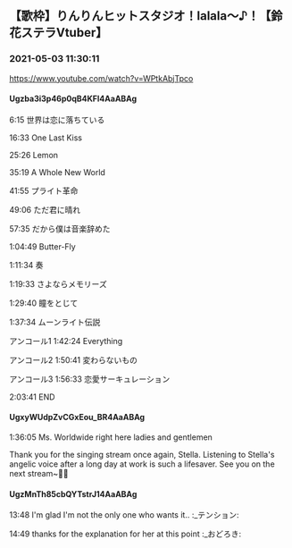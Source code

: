 ## 【歌枠】りんりんヒットスタジオ！lalala～♪！【鈴花ステラVtuber】
### 2021-05-03 11:30:11
https://www.youtube.com/watch?v=WPtkAbjTpco
#### Ugzba3i3p46p0qB4KFl4AaABAg
6:15 世界は恋に落ちている

16:33 One Last Kiss

25:26 Lemon

35:19 A Whole New World

41:55 プライト革命

49:06 ただ君に晴れ

57:35 だから僕は音楽辞めた

1:04:49 Butter-Fly

1:11:34 奏

1:19:33 さよならメモリーズ

1:29:40 瞳をとじて

1:37:34 ムーンライト伝説

アンコール1 1:42:24 Everything

アンコール2 1:50:41 変わらないもの

アンコール3 1:56:33 恋愛サーキュレーション

 

2:03:41 END

#### UgxyWUdpZvCGxEou_BR4AaABAg
1:36:05 Ms. Worldwide right here ladies and gentlemen 



Thank you for the singing stream once again, Stella. Listening to Stella's angelic voice after a long day at work is such a lifesaver. See you on the next stream~💛🔔

#### UgzMnTh85cbQYTstrJ14AaABAg
13:48 I'm glad I'm not the only one who wants it.. :_テンション:

14:49 thanks for the explanation for her at this point :_おどろき:

